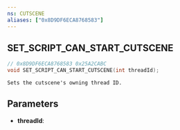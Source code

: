 ```yaml
---
ns: CUTSCENE
aliases: ["0x8D9DF6ECA8768583"]
---
```

## SET_SCRIPT_CAN_START_CUTSCENE

```c
// 0x8D9DF6ECA8768583 0x25A2CABC
void SET_SCRIPT_CAN_START_CUTSCENE(int threadId);
```

```
Sets the cutscene's owning thread ID.
```

## Parameters
* **threadId**: 

